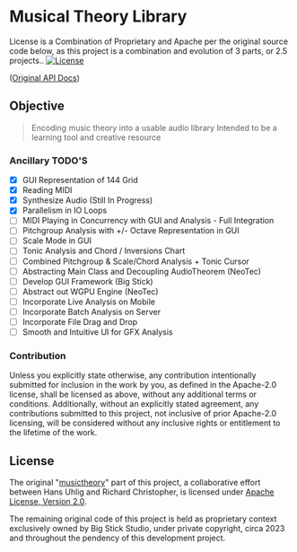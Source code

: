 # Musical Theory Library

License is a Combination of Proprietary and Apache per the original source code below, as this project is a combination and evolution of 3 parts, or 2.5 projects..
[![License](https://img.shields.io/badge/License-Apache%202.0-blue.svg)](https://opensource.org/licenses/Apache-2.0)

<!---[![Build Status](https://travis-ci.org/huhlig/musictheory-rs.svg?branch=master)](https://travis-ci.org/huhlig/musictheory-rs) -->
<!---[![Coverage Status](https://coveralls.io/repos/github/huhlig/musictheory-rs/badge.svg?branch=master)](https://coveralls.io/github/huhlig/musictheory-rs?branch=master) -->

([Original API Docs])

## Objective

> Encoding music theory into a usable audio library
> Intended to be a learning tool and creative resource

### Ancillary TODO'S

- [x] GUI Representation of 144 Grid
- [x] Reading MIDI
- [x] Synthesize Audio (Still In Progress)
- [x] Parallelism in IO Loops
- [ ] MIDI Playing in Concurrency with GUI and Analysis - Full Integration
- [ ] Pitchgroup Analysis with +/- Octave Representation in GUI
- [ ] Scale Mode in GUI
- [ ] Tonic Analysis and Chord / Inversions Chart
- [ ] Combined Pitchgroup & Scale/Chord Analysis + Tonic Cursor
- [ ] Abstracting Main Class and Decoupling AudioTheorem (NeoTec)
- [ ] Develop GUI Framework (Big Stick)
- [ ] Abstract out WGPU Engine (NeoTec)
- [ ] Incorporate Live Analysis on Mobile
- [ ] Incorporate Batch Analysis on Server
- [ ] Incorporate File Drag and Drop
- [ ] Smooth and Intuitive UI for GFX Analysis

### Contribution

Unless you explicitly state otherwise, any contribution intentionally submitted for inclusion in the work by you, as
defined in the Apache-2.0 license, shall be licensed as above, without any additional terms or conditions. Additionally, without an explicitly stated agreement, any contributions submitted to this project, not inclusive of prior Apache-2.0 licensing, will be considered without any inclusive rights or entitlement to the lifetime of the work.

[Original API Docs]: https://huhlig.github.io/musictheory-rs/
[musictheory]: https://huhlig.github.io/musictheory-rs/

## License

The original "[musictheory]" part of this project, a collaborative effort between Hans Uhlig and Richard Christopher, is licensed under [Apache License, Version 2.0](http://www.apache.org/licenses/LICENSE-2.0).

The remaining original code of this project is held as proprietary context exclusively owned by Big Stick Studio, under private copyright, circa 2023 and throughout the pendency of this development project.
